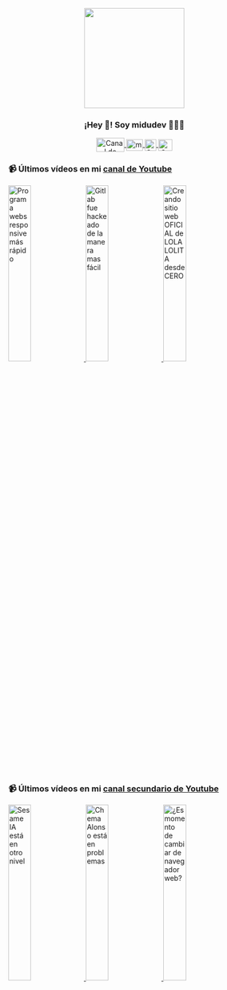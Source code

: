 <p align="center" width="300">
   <img align="center" width="200" src="https://user-images.githubusercontent.com/1561955/106762302-fda9de00-6635-11eb-99be-3ef744e60c0e.png" />
   <h3 align="center">¡Hey 👋! Soy midudev 👨🏻‍💻</h3>
</p>

<p align="center">
   <a href="https://twitch.tv/midudev" target="blank">
    <img align="center" src="https://upload.wikimedia.org/wikipedia/commons/c/ce/Twitch_logo_2019.svg" alt="Canal de Twitch de midudev" height="28px" width="56px" />
  </a>
  <span style="width: 8px;"> </span>
   <a href="https://youtube.com/midudev" target="blank">
    <img align="center" src="https://upload.wikimedia.org/wikipedia/commons/0/09/YouTube_full-color_icon_%282017%29.svg" alt="midudev" height="23px" width="33px" />
  </a>
  <span style="width: 8px;"> </span>
  <a href="https://instagram.com/midu.dev" target="blank">
    <img align="center" src="https://upload.wikimedia.org/wikipedia/commons/e/e7/Instagram_logo_2016.svg" alt="Canal de Instagram de midu.dev" height="23px" width="23px" />
  </a>
  <span style="width: 8px;"> </span>
  <a href="https://twitter.com/midudev" target="blank">
    <img align="center" src="https://upload.wikimedia.org/wikipedia/commons/thumb/6/6f/Logo_of_Twitter.svg/2491px-Logo_of_Twitter.svg.png" alt="Canal de Twitter de midudev" height="23px" width="28px" />
  </a>
</p>

### 📹 Últimos vídeos en mi [canal de Youtube](https://youtube.com/midudev?sub_confirmation=1)

<a href='https://youtu.be/dVq_y5n1K14' target='_blank'>
  <img width='30%' src='https://img.youtube.com/vi/dVq_y5n1K14/mqdefault.jpg' alt='Programa webs responsive más rápido' />
</a>
<a href='https://youtu.be/jjLjmRtwK00' target='_blank'>
  <img width='30%' src='https://img.youtube.com/vi/jjLjmRtwK00/mqdefault.jpg' alt='Gitlab fue hackeado de la manera mas fácil' />
</a>
<a href='https://youtu.be/glW-7qbeI4s' target='_blank'>
  <img width='30%' src='https://img.youtube.com/vi/glW-7qbeI4s/mqdefault.jpg' alt='Creando sitio web OFICIAL de LOLA LOLITA desde CERO' />
</a>

### 📹 Últimos vídeos en mi [canal secundario de Youtube](https://youtube.com/midulive?sub_confirmation=1)

<a href='https://youtu.be/8tufiwUFk_o' target='_blank'>
  <img width='30%' src='https://img.youtube.com/vi/8tufiwUFk_o/mqdefault.jpg' alt='Sesame IA está en otro nivel' />
</a>
<a href='https://youtu.be/ZS58T8xPkWA' target='_blank'>
  <img width='30%' src='https://img.youtube.com/vi/ZS58T8xPkWA/mqdefault.jpg' alt='Chema Alonso está en problemas' />
</a>
<a href='https://youtu.be/5hlW5RKYxQk' target='_blank'>
  <img width='30%' src='https://img.youtube.com/vi/5hlW5RKYxQk/mqdefault.jpg' alt='¿Es momento de cambiar de navegador web?' />
</a>